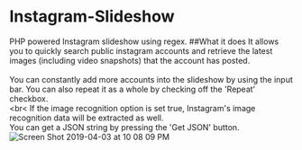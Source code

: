# Instagram-Slideshow
PHP powered Instagram slideshow using regex. 
##What it does
It allows you to quickly search public instagram accounts and retrieve the latest images (including video snapshots) that the account has posted. <br><br>
You can constantly add more accounts into the slideshow by using the input bar. You can also repeat it as a whole by checking off the 'Repeat' checkbox.<br><br<
If the image recognition option is set true, Instagram's image recognition data will be extracted as well. <br>
You can get a JSON string by pressing the 'Get JSON' button.
<br>
![Screen Shot 2019-04-03 at 10 08 09 PM](https://user-images.githubusercontent.com/26124862/55525014-5df81f00-565d-11e9-930c-a54e1d8d9e75.png)

